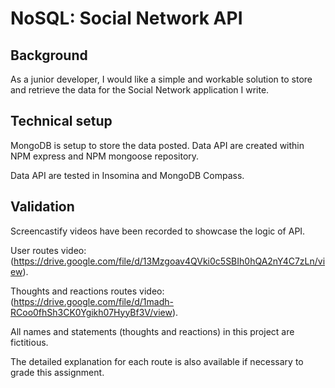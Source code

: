 # NoSQL: Social Network API


## Background

As a junior developer, I would like a simple and workable solution to store and retrieve the data for the Social Network application I write.


## Technical setup

MongoDB is setup to store the data posted. Data API are created within NPM express and NPM mongoose repository. 

Data API are tested in Insomina and MongoDB Compass. 


## Validation

Screencastify videos have been recorded to showcase the logic of API. 

User routes video: (https://drive.google.com/file/d/13Mzgoav4QVki0c5SBIh0hQA2nY4C7zLn/view).


Thoughts and reactions routes video: (https://drive.google.com/file/d/1madh-RCoo0fhSh3CK0Ygikh07HyyBf3V/view).

All names and statements (thoughts and reactions) in this project are fictitious.

The detailed explanation for each route is also available if necessary to grade this assignment.

